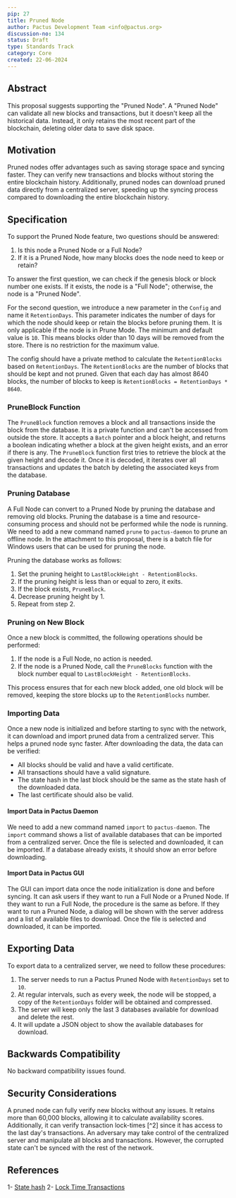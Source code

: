 ```yaml
---
pip: 27
title: Pruned Node
author: Pactus Development Team <info@pactus.org>
discussion-no: 134
status: Draft
type: Standards Track
category: Core
created: 22-06-2024
---
```


## Abstract

This proposal suggests supporting the "Pruned Node".
A "Pruned Node" can validate all new blocks and transactions, but it doesn't keep all the historical data.
Instead, it only retains the most recent part of the blockchain, deleting older data to save disk space.

## Motivation

Pruned nodes offer advantages such as saving storage space and syncing faster.
They can verify new transactions and blocks without storing the entire blockchain history.
Additionally, pruned nodes can download pruned data directly from a centralized server,
speeding up the syncing process compared to downloading the entire blockchain history.

## Specification

To support the Pruned Node feature, two questions should be answered:

1. Is this node a Pruned Node or a Full Node?
2. If it is a Pruned Node, how many blocks does the node need to keep or retain?

To answer the first question, we can check if the genesis block or block number one exists.
If it exists, the node is a "Full Node"; otherwise, the node is a "Pruned Node".

For the second question, we introduce a new parameter in the `Config` and name it `RetentionDays`.
This parameter indicates the number of days for which the node should keep or retain the blocks before pruning them.
It is only applicable if the node is in Prune Mode.
The minimum and default value is `10`.
This means blocks older than 10 days will be removed from the store.
There is no restriction for the maximum value.

The config should have a private method to calculate the `RetentionBlocks` based on `RetentionDays`.
The `RetentionBlocks` are the number of blocks that should be kept and not pruned.
Given that each day has almost 8640 blocks, the number of blocks to keep is `RetentionBlocks = RetentionDays * 8640`.

### PruneBlock Function

The `PruneBlock` function removes a block and all transactions inside the block from the database.
It is a private function and can't be accessed from outside the store.
It accepts a `Batch` pointer and a block height, and returns a boolean indicating whether
a block at the given height exists, and an error if there is any.
The `PruneBlock` function first tries to retrieve the block at the given height and decode it.
Once it is decoded, it iterates over all transactions and updates the batch
by deleting the associated keys from the database.

### Pruning Database

A Full Node can convert to a Pruned Node by pruning the database and removing old blocks.
Pruning the database is a time and resource-consuming process and should not be performed while the node is running.
We need to add a new command named `prune` to `pactus-daemon` to prune an offline node.
In the attachment to this proposal, there is a batch file for Windows users that can be used for pruning the node.

Pruning the database works as follows:

1. Set the pruning height to `LastBlockHeight - RetentionBlocks`.
2. If the pruning height is less than or equal to zero, it exits.
3. If the block exists, `PruneBlock`.
4. Decrease pruning height by 1.
5. Repeat from step 2.

### Pruning on New Block

Once a new block is committed, the following operations should be performed:

1. If the node is a Full Node, no action is needed.
2. If the node is a Pruned Node, call the `PruneBlocks` function
   with the block number equal to `LastBlockHeight - RetentionBlocks`.

This process ensures that for each new block added,
one old block will be removed, keeping the store blocks up to the `RetentionBlocks` number.

### Importing Data

Once a new node is initialized and before starting to sync with the network,
it can download and import pruned data from a centralized server.
This helps a pruned node sync faster.
After downloading the data, the data can be verified:

- All blocks should be valid and have a valid certificate.
- All transactions should have a valid signature.
- The state hash in the last block should be the same as the state hash of the downloaded data.
- The last certificate should also be valid.

#### Import Data in Pactus Daemon

We need to add a new command named `import` to `pactus-daemon`.
The `import` command shows a list of available databases that can be imported from a centralized server.
Once the file is selected and downloaded, it can be imported.
If a database already exists, it should show an error before downloading.

#### Import Data in Pactus GUI

The GUI can import data once the node initialization is done and before syncing.
It can ask users if they want to run a Full Node or a Pruned Node.
If they want to run a Full Node, the procedure is the same as before.
If they want to run a Pruned Node,
a dialog will be shown with the server address and a list of available files to download.
Once the file is selected and downloaded, it can be imported.

## Exporting Data

To export data to a centralized server, we need to follow these procedures:

1. The server needs to run a Pactus Pruned Node with `RetentionDays` set to `10`.
2. At regular intervals, such as every week, the node will be stopped,
   a copy of the `RetentionDays` folder will be obtained and compressed.
3. The server will keep only the last 3 databases available for download and delete the rest.
4. It will update a JSON object to show the available databases for download.

## Backwards Compatibility

No backward compatibility issues found.

## Security Considerations

A pruned node can fully verify new blocks without any issues.
It retains more than 60,000 blocks, allowing it to calculate availability scores.
Additionally, it can verify transaction lock-times [^2] since it has access to the last day's transactions.
An adversary may take control of the centralized server and manipulate all blocks and transactions.
However, the corrupted state can't be synced with the rest of the network.

## References

1- [State hash](https://docs.pactus.org/protocol/blockchain/state-hash/)
2- [Lock Time Transactions](https://pips.pactus.org/PIPs/pip-2)
